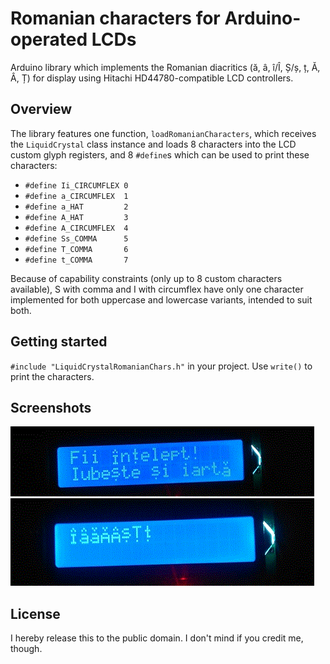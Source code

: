 # Romanian characters for Arduino-operated LCDs
Arduino library which implements the Romanian diacritics (ă, â, î/Î, Ș/ș, ț, Ă, Â, Ț) for display using Hitachi HD44780-compatible LCD controllers.

## Overview
The library features one function, `loadRomanianCharacters`, which receives the `LiquidCrystal` class instance and loads 8 characters into the LCD custom glyph registers, and 8 `#define`s which can be used to print these characters:
* `#define Ii_CIRCUMFLEX 0`
* `#define a_CIRCUMFLEX  1`
* `#define a_HAT         2`
* `#define A_HAT         3`
* `#define A_CIRCUMFLEX  4`
* `#define Ss_COMMA      5`
* `#define T_COMMA       6`
* `#define t_COMMA       7`

Because of capability constraints (only up to 8 custom characters available), S with comma and I with circumflex have only one character implemented for both uppercase and lowercase variants, intended to suit both.

## Getting started
`#include "LiquidCrystalRomanianChars.h"` in your project. Use `write()` to print the characters.

## Screenshots
![Screenshot 1](https://raw.githubusercontent.com/petru-dimitriu/LiquidCrystalRomanianChars/master/screen1.gif)
![Screenshot 2](https://raw.githubusercontent.com/petru-dimitriu/LiquidCrystalRomanianChars/master/screen2.gif)

## License
I hereby release this to the public domain. I don't mind if you credit me, though.